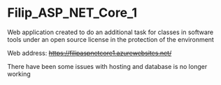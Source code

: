 # Filip_ASP_NET_Core_1
Web application created to do an additional task for classes in software tools under an open source license in the protection of the environment

Web address: ~~https://filipaspnetcore1.azurewebsites.net/~~

There have been some issues with hosting and database is no longer working
